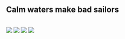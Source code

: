 ## Calm waters make bad sailors

<div>
  <a href="https://github.com/rkist">
<!--    <img align="center" height="170" src="https://github-readme-stats.vercel.app/api/top-langs/?username=rkist&layout=compact&langs_count=16&theme=dracula"/> -->
<!--   <img align="center" src="https://github-readme-stats.vercel.app/api?username=rkist&show_icons=true&theme=dracula&include_all_commits=true&count_private=true&hide=issues"/> -->
</div>
<br/>
<div> 
  <a href="https://www.linkedin.com/in/raulkist" target="_blank"><img src="https://img.shields.io/badge/-LinkedIn-%230077B5?style=for-the-badge&logo=linkedin&logoColor=white" target="_blank"></a> 
  <a href="https://twitter.com/raulkist" target="_blank"><img src="https://img.shields.io/badge/-Twitter-%23EA4335?style=for-the-badge&logo=twitter&logoColor=white" target="_blank"></a>
  <a href="https://instagram.com/raulkist" target="_blank"><img src="https://img.shields.io/badge/-Instagram-%23E4405F?style=for-the-badge&logo=instagram&logoColor=white" target="_blank"></a>
  <a href = "mailto: raulkist@gmail.com"><img src="https://img.shields.io/badge/-Gmail-%23333?style=for-the-badge&logo=gmail&logoColor=white" target="_blank"></a>
 </br>
</br>

<!--
**rkist/rkist** is a ✨ _special_ ✨ repository because its `README.md` (this file) appears on your GitHub profile.

Here are some ideas to get you started:

- 🔭 I’m currently working on ...
- 🌱 I’m currently learning ...
- 👯 I’m looking to collaborate on ...
- 🤔 I’m looking for help with ...
- 💬 Ask me about ...
- 📫 How to reach me: ...
- ⚡ Fun fact: ...
-->
